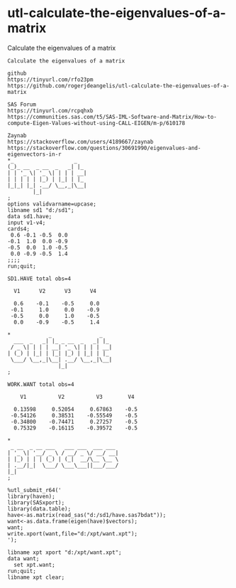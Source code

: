 # utl-calculate-the-eigenvalues-of-a-matrix
Calculate the eigenvalues of a matrix

    Calculate the eigenvalues of a matrix                                                                                           
                                                                                                                                    
    github                                                                                                                          
    https://tinyurl.com/rfo23pm                                                                                                     
    https://github.com/rogerjdeangelis/utl-calculate-the-eigenvalues-of-a-matrix                                                    
                                                                                                                                    
    SAS Forum                                                                                                                       
    https://tinyurl.com/rcpqhxb                                                                                                     
    https://communities.sas.com/t5/SAS-IML-Software-and-Matrix/How-to-compute-Eigen-Values-without-using-CALL-EIGEN/m-p/610178      
                                                                                                                                    
    Zaynab                                                                                                                          
    https://stackoverflow.com/users/4189667/zaynab                                                                                  
    https://stackoverflow.com/questions/30691990/eigenvalues-and-eigenvectors-in-r                                                  
    *_                   _                                                                                                          
    (_)_ __  _ __  _   _| |_                                                                                                        
    | | '_ \| '_ \| | | | __|                                                                                                       
    | | | | | |_) | |_| | |_                                                                                                        
    |_|_| |_| .__/ \__,_|\__|                                                                                                       
            |_|                                                                                                                     
    ;                                                                                                                               
    options validvarname=upcase;                                                                                                    
    libname sd1 "d:/sd1";                                                                                                           
    data sd1.have;                                                                                                                  
    input v1-v4;                                                                                                                    
    cards4;                                                                                                                         
     0.6 -0.1 -0.5  0.0                                                                                                             
    -0.1  1.0  0.0 -0.9                                                                                                             
    -0.5  0.0  1.0 -0.5                                                                                                             
     0.0 -0.9 -0.5  1.4                                                                                                             
    ;;;;                                                                                                                            
    run;quit;                                                                                                                       
                                                                                                                                    
    SD1.HAVE total obs=4                                                                                                            
                                                                                                                                    
      V1      V2      V3      V4                                                                                                    
                                                                                                                                    
      0.6    -0.1    -0.5     0.0                                                                                                   
     -0.1     1.0     0.0    -0.9                                                                                                   
     -0.5     0.0     1.0    -0.5                                                                                                   
      0.0    -0.9    -0.5     1.4                                                                                                   
                                                                                                                                    
    *            _               _                                                                                                  
      ___  _   _| |_ _ __  _   _| |_                                                                                                
     / _ \| | | | __| '_ \| | | | __|                                                                                               
    | (_) | |_| | |_| |_) | |_| | |_                                                                                                
     \___/ \__,_|\__| .__/ \__,_|\__|                                                                                               
                    |_|                                                                                                             
    ;                                                                                                                               
                                                                                                                                    
    WORK.WANT total obs=4                                                                                                           
                                                                                                                                    
        V1          V2          V3        V4                                                                                        
                                                                                                                                    
      0.13598     0.52054     0.67863    -0.5                                                                                       
     -0.54126     0.38531    -0.55549    -0.5                                                                                       
     -0.34800    -0.74471     0.27257    -0.5                                                                                       
      0.75329    -0.16115    -0.39572    -0.5                                                                                       
                                                                                                                                    
    *                                                                                                                               
     _ __  _ __ ___   ___ ___  ___ ___                                                                                              
    | '_ \| '__/ _ \ / __/ _ \/ __/ __|                                                                                             
    | |_) | | | (_) | (_|  __/\__ \__ \                                                                                             
    | .__/|_|  \___/ \___\___||___/___/                                                                                             
    |_|                                                                                                                             
    ;                                                                                                                               
                                                                                                                                    
    %utl_submit_r64('                                                                                                               
    library(haven);                                                                                                                 
    library(SASxport);                                                                                                              
    library(data.table);                                                                                                            
    have<-as.matrix(read_sas("d:/sd1/have.sas7bdat"));                                                                              
    want<-as.data.frame(eigen(have)$vectors);                                                                                       
    want;                                                                                                                           
    write.xport(want,file="d:/xpt/want.xpt");                                                                                       
    ');                                                                                                                             
                                                                                                                                    
    libname xpt xport "d:/xpt/want.xpt";                                                                                            
    data want;                                                                                                                      
      set xpt.want;                                                                                                                 
    run;quit;                                                                                                                       
    libname xpt clear;                                                                                                              
                                                                                                                                    

